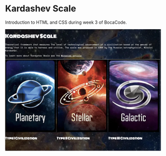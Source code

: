 # Kardashev Scale 
Introduction to HTML and CSS during week 3 of BocaCode.



!["screen shoot"](./src/images/Screenshot%202023-04-11%20at%202.07.58%20PM.png)

